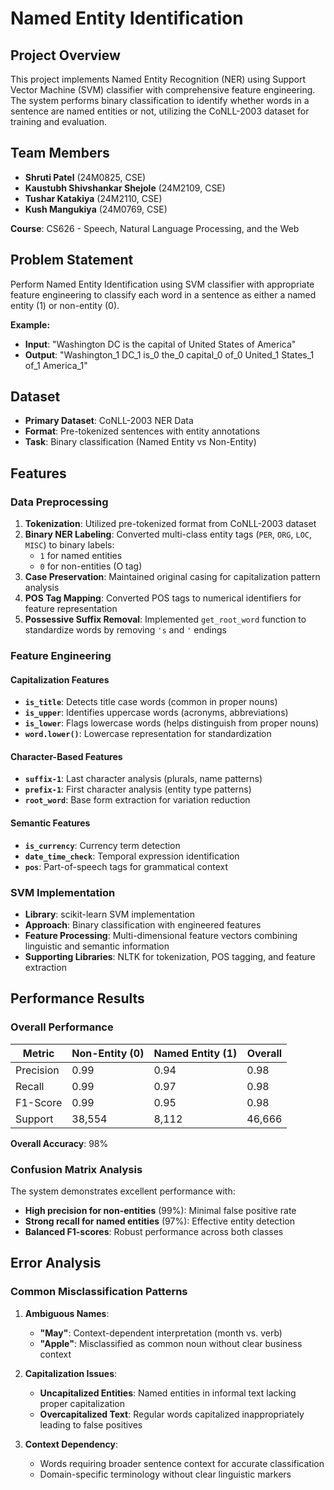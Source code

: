# Named Entity Identification 
## Project Overview

This project implements Named Entity Recognition (NER) using Support Vector Machine (SVM) classifier with comprehensive feature engineering. The system performs binary classification to identify whether words in a sentence are named entities or not, utilizing the CoNLL-2003 dataset for training and evaluation.

## Team Members

- **Shruti Patel** (24M0825, CSE)
- **Kaustubh Shivshankar Shejole** (24M2109, CSE)  
- **Tushar Katakiya** (24M2110, CSE)
- **Kush Mangukiya** (24M0769, CSE)

  
**Course**: CS626 - Speech, Natural Language Processing, and the Web  


## Problem Statement

Perform Named Entity Identification using SVM classifier with appropriate feature engineering to classify each word in a sentence as either a named entity (1) or non-entity (0).

**Example:**
- **Input**: "Washington DC is the capital of United States of America"
- **Output**: "Washington_1 DC_1 is_0 the_0 capital_0 of_0 United_1 States_1 of_1 America_1"

## Dataset

- **Primary Dataset**: CoNLL-2003 NER Data
- **Format**: Pre-tokenized sentences with entity annotations
- **Task**: Binary classification (Named Entity vs Non-Entity)

## Features

### Data Preprocessing

1. **Tokenization**: Utilized pre-tokenized format from CoNLL-2003 dataset
2. **Binary NER Labeling**: Converted multi-class entity tags (`PER`, `ORG`, `LOC`, `MISC`) to binary labels:
   - `1` for named entities
   - `0` for non-entities (O tag)
3. **Case Preservation**: Maintained original casing for capitalization pattern analysis
4. **POS Tag Mapping**: Converted POS tags to numerical identifiers for feature representation
5. **Possessive Suffix Removal**: Implemented `get_root_word` function to standardize words by removing `'s` and `'` endings

### Feature Engineering

#### Capitalization Features
- **`is_title`**: Detects title case words (common in proper nouns)
- **`is_upper`**: Identifies uppercase words (acronyms, abbreviations)
- **`is_lower`**: Flags lowercase words (helps distinguish from proper nouns)
- **`word.lower()`**: Lowercase representation for standardization

#### Character-Based Features
- **`suffix-1`**: Last character analysis (plurals, name patterns)
- **`prefix-1`**: First character analysis (entity type patterns)
- **`root_word`**: Base form extraction for variation reduction

#### Semantic Features
- **`is_currency`**: Currency term detection
- **`date_time_check`**: Temporal expression identification
- **`pos`**: Part-of-speech tags for grammatical context

### SVM Implementation

- **Library**: scikit-learn SVM implementation
- **Approach**: Binary classification with engineered features
- **Feature Processing**: Multi-dimensional feature vectors combining linguistic and semantic information
- **Supporting Libraries**: NLTK for tokenization, POS tagging, and feature extraction

## Performance Results

### Overall Performance
| Metric    | Non-Entity (0) | Named Entity (1) | Overall |
|-----------|----------------|------------------|---------|
| Precision | 0.99           | 0.94             | 0.98    |
| Recall    | 0.99           | 0.97             | 0.98    |
| F1-Score  | 0.99           | 0.95             | 0.98    |
| Support   | 38,554         | 8,112            | 46,666  |

**Overall Accuracy**: 98%

### Confusion Matrix Analysis

The system demonstrates excellent performance with:
- **High precision for non-entities** (99%): Minimal false positive rate
- **Strong recall for named entities** (97%): Effective entity detection
- **Balanced F1-scores**: Robust performance across both classes

## Error Analysis

### Common Misclassification Patterns

1. **Ambiguous Names**:
   - **"May"**: Context-dependent interpretation (month vs. verb)
   - **"Apple"**: Misclassified as common noun without clear business context

2. **Capitalization Issues**:
   - **Uncapitalized Entities**: Named entities in informal text lacking proper capitalization
   - **Overcapitalized Text**: Regular words capitalized inappropriately leading to false positives

3. **Context Dependency**:
   - Words requiring broader sentence context for accurate classification
   - Domain-specific terminology without clear linguistic markers


